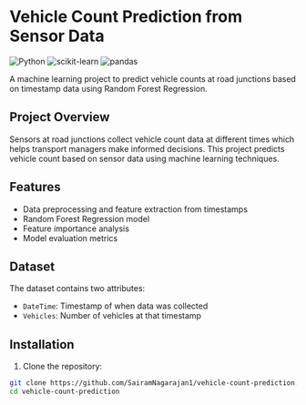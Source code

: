 
# Vehicle Count Prediction from Sensor Data

![Python](https://img.shields.io/badge/python-3.8%2B-blue)
![scikit-learn](https://img.shields.io/badge/scikit--learn-1.0%2B-orange)
![pandas](https://img.shields.io/badge/pandas-1.3%2B-brightgreen)

A machine learning project to predict vehicle counts at road junctions based on timestamp data using Random Forest Regression.

## Project Overview

Sensors at road junctions collect vehicle count data at different times which helps transport managers make informed decisions. This project predicts vehicle count based on sensor data using machine learning techniques.

## Features

- Data preprocessing and feature extraction from timestamps
- Random Forest Regression model
- Feature importance analysis
- Model evaluation metrics

## Dataset

The dataset contains two attributes:
- `DateTime`: Timestamp of when data was collected
- `Vehicles`: Number of vehicles at that timestamp

## Installation

1. Clone the repository:
```bash
git clone https://github.com/SairamNagarajan1/vehicle-count-prediction.git
cd vehicle-count-prediction
